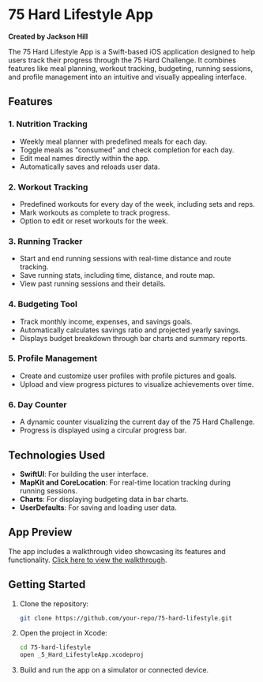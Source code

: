 # 75 Hard Lifestyle App

**Created by Jackson Hill**

The 75 Hard Lifestyle App is a Swift-based iOS application designed to help users track their progress through the 75 Hard Challenge. It combines features like meal planning, workout tracking, budgeting, running sessions, and profile management into an intuitive and visually appealing interface.

## Features

### 1. **Nutrition Tracking**
- Weekly meal planner with predefined meals for each day.
- Toggle meals as "consumed" and check completion for each day.
- Edit meal names directly within the app.
- Automatically saves and reloads user data.

### 2. **Workout Tracking**
- Predefined workouts for every day of the week, including sets and reps.
- Mark workouts as complete to track progress.
- Option to edit or reset workouts for the week.

### 3. **Running Tracker**
- Start and end running sessions with real-time distance and route tracking.
- Save running stats, including time, distance, and route map.
- View past running sessions and their details.

### 4. **Budgeting Tool**
- Track monthly income, expenses, and savings goals.
- Automatically calculates savings ratio and projected yearly savings.
- Displays budget breakdown through bar charts and summary reports.

### 5. **Profile Management**
- Create and customize user profiles with profile pictures and goals.
- Upload and view progress pictures to visualize achievements over time.

### 6. **Day Counter**
- A dynamic counter visualizing the current day of the 75 Hard Challenge.
- Progress is displayed using a circular progress bar.

## Technologies Used
- **SwiftUI**: For building the user interface.
- **MapKit and CoreLocation**: For real-time location tracking during running sessions.
- **Charts**: For displaying budgeting data in bar charts.
- **UserDefaults**: For saving and loading user data.

## App Preview
The app includes a walkthrough video showcasing its features and functionality. [Click here to view the walkthrough](./AppOnDisplay.mp4).

## Getting Started
1. Clone the repository:
   ```bash
   git clone https://github.com/your-repo/75-hard-lifestyle.git
   ```
2. Open the project in Xcode:
   ```bash
   cd 75-hard-lifestyle
   open _5_Hard_LifestyleApp.xcodeproj
   ```
3. Build and run the app on a simulator or connected device.
